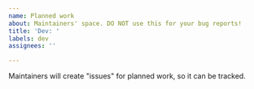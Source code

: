 ```yaml
---
name: Planned work
about: Maintainers' space. DO NOT use this for your bug reports!
title: 'Dev: '
labels: dev
assignees: ''

---
```


Maintainers will create "issues" for planned work, so it can be tracked.
